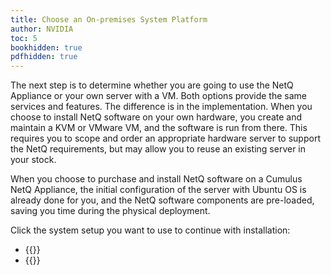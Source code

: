 ```yaml
---
title: Choose an On-premises System Platform
author: NVIDIA
toc: 5
bookhidden: true
pdfhidden: true
---
```

The next step is to determine whether you are going to use the NetQ Appliance or your own server with a VM. Both options provide the same services and features. The difference is in the implementation. When you choose to install NetQ software on your own hardware, you create and maintain a KVM or VMware VM, and the software is run from there. This requires you to scope and order an appropriate hardware server to support the NetQ requirements, but may allow you to reuse an existing server in your stock.

When you choose to purchase and install NetQ software on a Cumulus NetQ Appliance, the initial configuration of the server with Ubuntu OS is already done for you, and the NetQ software components are pre-loaded, saving you time during the physical deployment.

Click the system setup you want to use to continue with installation:

- {{<link title="Install the NetQ Appliance" text="Use the NetQ Appliance">}}
- {{<link title="Choose a Virtual Machine for a Single On-premises Server" text="Use Your Own Server with a VM">}}
